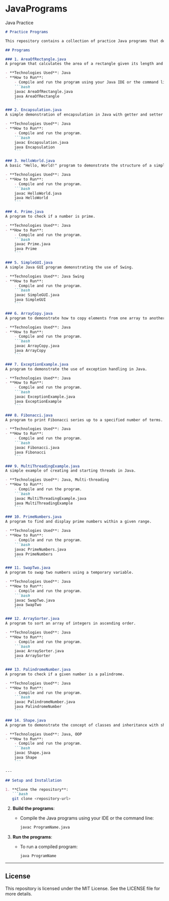 # JavaPrograms
Java Practice

```markdown
# Practice Programs

This repository contains a collection of practice Java programs that demonstrate various concepts such as basic programming structures, object-oriented principles, algorithms, and multi-threading. Below is a list of the programs included in this repository.

## Programs

### 1. AreaOfRectangle.java
A program that calculates the area of a rectangle given its length and breadth.

- **Technologies Used**: Java
- **How to Run**:
    - Compile and run the program using your Java IDE or the command line.
    ```bash
    javac AreaOfRectangle.java
    java AreaOfRectangle
    ```

### 2. Encapsulation.java
A simple demonstration of encapsulation in Java with getter and setter methods.

- **Technologies Used**: Java
- **How to Run**:
    - Compile and run the program.
    ```bash
    javac Encapsulation.java
    java Encapsulation
    ```

### 3. HelloWorld.java
A basic "Hello, World!" program to demonstrate the structure of a simple Java program.

- **Technologies Used**: Java
- **How to Run**:
    - Compile and run the program.
    ```bash
    javac HelloWorld.java
    java HelloWorld
    ```

### 4. Prime.java
A program to check if a number is prime.

- **Technologies Used**: Java
- **How to Run**:
    - Compile and run the program.
    ```bash
    javac Prime.java
    java Prime
    ```

### 5. SimpleGUI.java
A simple Java GUI program demonstrating the use of Swing.

- **Technologies Used**: Java Swing
- **How to Run**:
    - Compile and run the program.
    ```bash
    javac SimpleGUI.java
    java SimpleGUI
    ```

### 6. ArrayCopy.java
A program to demonstrate how to copy elements from one array to another in Java.

- **Technologies Used**: Java
- **How to Run**:
    - Compile and run the program.
    ```bash
    javac ArrayCopy.java
    java ArrayCopy
    ```

### 7. ExceptionExample.java
A program to demonstrate the use of exception handling in Java.

- **Technologies Used**: Java
- **How to Run**:
    - Compile and run the program.
    ```bash
    javac ExceptionExample.java
    java ExceptionExample
    ```

### 8. Fibonacci.java
A program to print Fibonacci series up to a specified number of terms.

- **Technologies Used**: Java
- **How to Run**:
    - Compile and run the program.
    ```bash
    javac Fibonacci.java
    java Fibonacci
    ```

### 9. MultiThreadingExample.java
A simple example of creating and starting threads in Java.

- **Technologies Used**: Java, Multi-threading
- **How to Run**:
    - Compile and run the program.
    ```bash
    javac MultiThreadingExample.java
    java MultiThreadingExample
    ```

### 10. PrimeNumbers.java
A program to find and display prime numbers within a given range.

- **Technologies Used**: Java
- **How to Run**:
    - Compile and run the program.
    ```bash
    javac PrimeNumbers.java
    java PrimeNumbers
    ```

### 11. SwapTwo.java
A program to swap two numbers using a temporary variable.

- **Technologies Used**: Java
- **How to Run**:
    - Compile and run the program.
    ```bash
    javac SwapTwo.java
    java SwapTwo
    ```

### 12. ArraySorter.java
A program to sort an array of integers in ascending order.

- **Technologies Used**: Java
- **How to Run**:
    - Compile and run the program.
    ```bash
    javac ArraySorter.java
    java ArraySorter
    ```

### 13. PalindromeNumber.java
A program to check if a given number is a palindrome.

- **Technologies Used**: Java
- **How to Run**:
    - Compile and run the program.
    ```bash
    javac PalindromeNumber.java
    java PalindromeNumber
    ```

### 14. Shape.java
A program to demonstrate the concept of classes and inheritance with shapes (e.g., circle, square).

- **Technologies Used**: Java, OOP
- **How to Run**:
    - Compile and run the program.
    ```bash
    javac Shape.java
    java Shape
    ```

---

## Setup and Installation

1. **Clone the repository**:
   ```bash
   git clone <repository-url>
   ```

2. **Build the programs**:
    - Compile the Java programs using your IDE or the command line:
      ```bash
      javac ProgramName.java
      ```

3. **Run the programs**:
    - To run a compiled program:
      ```bash
      java ProgramName
      ```

---

## License

This repository is licensed under the MIT License. See the LICENSE file for more details.
```
